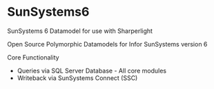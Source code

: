 # SunSystems6
SunSystems 6 Datamodel for use with Sharperlight

Open Source Polymorphic Datamodels for Infor SunSystems version 6

Core Functionality

* Queries via SQL Server Database  - All core modules
* Writeback via SunSystems Connect  (SSC)

